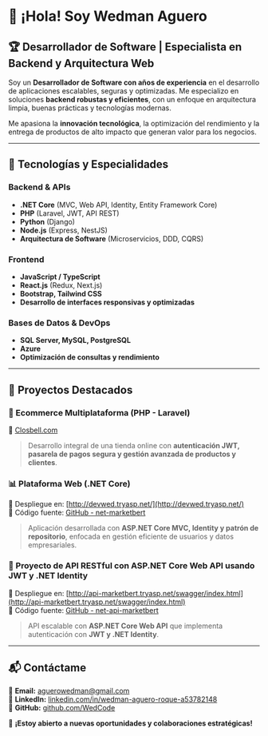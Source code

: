 # 👋 ¡Hola! Soy Wedman Aguero

## 🏆 Desarrollador de Software | Especialista en Backend y Arquitectura Web

Soy un **Desarrollador de Software con años de experiencia** en el desarrollo de aplicaciones escalables, seguras y optimizadas. Me especializo en soluciones **backend robustas y eficientes**, con un enfoque en arquitectura limpia, buenas prácticas y tecnologías modernas. 

Me apasiona la **innovación tecnológica**, la optimización del rendimiento y la entrega de productos de alto impacto que generan valor para los negocios.

---

## 🚀 Tecnologías y Especialidades

### Backend & APIs
- **.NET Core** (MVC, Web API, Identity, Entity Framework Core)
- **PHP** (Laravel, JWT, API REST)
- **Python** (Django)
- **Node.js** (Express, NestJS)
- **Arquitectura de Software** (Microservicios, DDD, CQRS)

### Frontend
- **JavaScript / TypeScript**
- **React.js** (Redux, Next.js)
- **Bootstrap, Tailwind CSS**
- **Desarrollo de interfaces responsivas y optimizadas**

### Bases de Datos & DevOps
- **SQL Server, MySQL, PostgreSQL**
- **Azure**
- **Optimización de consultas y rendimiento**

---

## 🌟 Proyectos Destacados

### 🛒 Ecommerce Multiplataforma (PHP - Laravel)
📌 [Closbell.com](https://closbell.com/)  
> Desarrollo integral de una tienda online con **autenticación JWT, pasarela de pagos segura y gestión avanzada de productos y clientes**.

### 📊 Plataforma Web (.NET Core)
📌 Despliegue en: [http://devwed.tryasp.net/](http://devwed.tryasp.net/)  
📌 Código fuente: [GitHub - net-marketbert](https://github.com/WedCode/net-marketbert)
> Aplicación desarrollada con **ASP.NET Core MVC, Identity y patrón de repositorio**, enfocada en gestión eficiente de usuarios y datos empresariales.

### 🔄 Proyecto de API RESTful con ASP.NET Core Web API usando JWT y .NET Identity
📌 Despliegue en: [http://api-marketbert.tryasp.net/swagger/index.html](http://api-marketbert.tryasp.net/swagger/index.html)  
📌 Código fuente: [GitHub - net-api-marketbert](https://github.com/WedCode/net-api-marketbert)
> API escalable con **ASP.NET Core Web API** que implementa autenticación con **JWT y .NET Identity**.

---

## 📬 Contáctame
📧 **Email:** [aguerowedman@gmail.com](mailto:aguerowedman@gmail.com)  
🔗 **LinkedIn:** [linkedin.com/in/wedman-aguero-roque-a53782148](linkedin.com/in/wedman-aguero-roque-a53782148)  
🐙 **GitHub:** [github.com/WedCode](https://github.com/WedCode)  

🚀 **¡Estoy abierto a nuevas oportunidades y colaboraciones estratégicas!**

